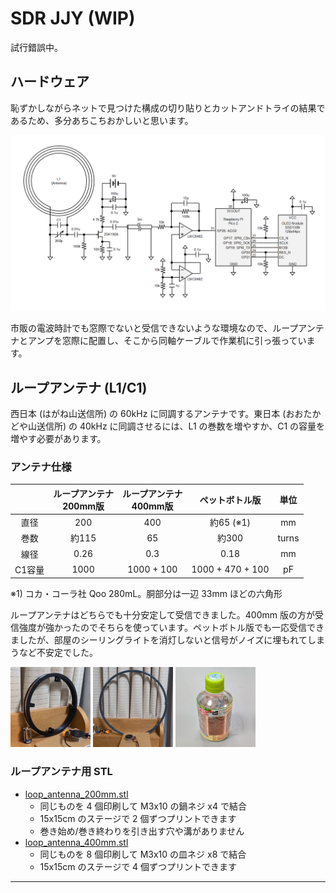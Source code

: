 # SDR JJY (WIP)

試行錯誤中。

## ハードウェア

恥ずかしながらネットで見つけた構成の切り貼りとカットアンドトライの結果であるため、多分あちこちおかしいと思います。

![回路図](images/circuit_diagram.png)

市販の電波時計でも窓際でないと受信できないような環境なので、ループアンテナとアンプを窓際に配置し、そこから同軸ケーブルで作業机に引っ張っています。

## ループアンテナ (L1/C1)

西日本 (はがね山送信所) の 60kHz に同調するアンテナです。東日本 (おおたかどや山送信所) の 40kHz に同調させるには、L1 の巻数を増やすか、C1 の容量を増やす必要があります。

### アンテナ仕様

||ループアンテナ<br>200mm版|ループアンテナ<br>400mm版|ペットボトル版|単位|
|:--:|:--:|:--:|:--:|:--:|
|直径|200|400|約65 (※1)|mm|
|巻数|約115|65|約300|turns|
|線径|0.26|0.3|0.18|mm|
|C1容量|1000|1000 + 100|1000 + 470 + 100|pF|

※1) コカ・コーラ社 Qoo 280mL。胴部分は一辺 33mm ほどの六角形

ループアンテナはどちらでも十分安定して受信できました。400mm 版の方が受信強度が強かったのでそちらを使っています。ペットボトル版でも一応受信できましたが、部屋のシーリングライトを消灯しないと信号がノイズに埋もれてしまうなど不安定でした。

<a href="./images/anetenna_200mm.jpg"><img src="./images/anetenna_200mm.jpg" style="width:auto;height:128px;"></a>
<a href="./images/anetenna_400mm.jpg"><img src="./images/anetenna_400mm.jpg" style="width:auto;height:128px;"></a>
<a href="./images/anetenna_plastic_bottle.jpg"><img src="./images/anetenna_plastic_bottle.jpg" style="width:auto;height:128px;"></a>

### ループアンテナ用 STL

- [loop_antenna_200mm.stl](3dmodel/loop_antenna_200mm.stl)
    - 同じものを 4 個印刷して M3x10 の鍋ネジ x4 で結合
    - 15x15cm のステージで 2 個ずつプリントできます
    - 巻き始め/巻き終わりを引き出す穴や溝がありません
- [loop_antenna_400mm.stl](3dmodel/loop_antenna_400mm.stl)
    - 同じものを 8 個印刷して M3x10 の皿ネジ x8 で結合
    - 15x15cm のステージで 4 個ずつプリントできます

----
